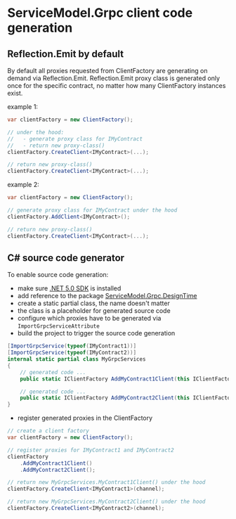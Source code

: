 # ServiceModel.Grpc client code generation

## Reflection.Emit by default

By default all proxies requested from ClientFactory are generating on demand via Reflection.Emit.
Reflection.Emit proxy class is generated only once for the specific contract, no matter how many ClientFactory instances exist.

example 1:

``` c#
var clientFactory = new ClientFactory();

// under the hood:
//   - generate proxy class for IMyContract
//   - return new proxy-class()
clientFactory.CreateClient<IMyContract>(...);

// return new proxy-class()
clientFactory.CreateClient<IMyContract>(...);
```

example 2:

``` c#
var clientFactory = new ClientFactory();

// generate proxy class for IMyContract under the hood
clientFactory.AddClient<IMyContract>();

// return new proxy-class()
clientFactory.CreateClient<IMyContract>(...);
```

## C# source code generator

To enable source code generation:

- make sure [.NET 5.0 SDK](https://dotnet.microsoft.com/download/dotnet/5.0) is installed
- add reference to the package [ServiceModel.Grpc.DesignTime](https://www.nuget.org/packages/ServiceModel.Grpc.DesignTime)
- create a static partial class, the name doesn't matter
- the class is a placeholder for generated source code
- configure which proxies have to be generated via `ImportGrpcServiceAttribute`
- build the project to trigger the source code generation

``` c#
[ImportGrpcService(typeof(IMyContract1))]
[ImportGrpcService(typeof(IMyContract2))]
internal static partial class MyGrpcServices
{
    // generated code ...
    public static IClientFactory AddMyContract1Client(this IClientFactory clientFactory, Action<ServiceModelGrpcClientOptions> configure = null) {}

    // generated code ...
    public static IClientFactory AddMyContract2Client(this IClientFactory clientFactory, Action<ServiceModelGrpcClientOptions> configure = null) {}
}
```

- register generated proxies in the ClientFactory

``` c#
// create a client factory
var clientFactory = new ClientFactory();

// register proxies for IMyContract1 and IMyContract2
clientFactory
    .AddMyContract1Client()
    .AddMyContract2Client();

// return new MyGrpcServices.MyContract1Client() under the hood
clientFactory.CreateClient<IMyContract1>(channel);

// return new MyGrpcServices.MyContract2Client() under the hood
clientFactory.CreateClient<IMyContract2>(channel);
```
